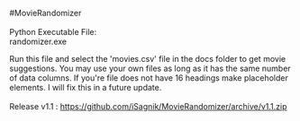 #MovieRandomizer
<br>
<br>
Python Executable File:
<br>
randomizer.exe
<br>

Run this file and select the 'movies.csv' file in the docs folder to get movie suggestions. You may use your own files as long as it has the same number of data columns. If you're file does not have 16 headings make placeholder elements. I will fix this in a future update. 
<br> <br>
Release v1.1 : https://github.com/iSagnik/MovieRandomizer/archive/v1.1.zip
